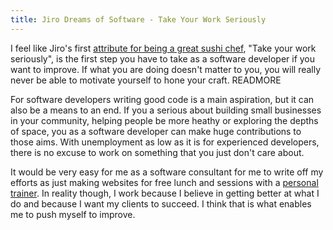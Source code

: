 ```yaml
---
title: Jiro Dreams of Software - Take Your Work Seriously
---
```

I feel like Jiro's first [attribute for being a great sushi chef](/blog/2013/01/06/jiro-dreams-of-software.html), "Take your work seriously", is the first step you have to take as a software developer if you want to improve. If what you are doing doesn't matter to you, you will really never be able to motivate yourself to hone your craft. READMORE

For software developers writing good code is a main aspiration, but it can also be a means to an end. If you a serious about building small businesses in your community, helping people be more heathy or exploring the depths of space, you as a software developer can make huge contributions to those aims. With unemployment as low as it is for experienced developers, there is no excuse to work on something that you just don't care about.

It would be very easy for me as a software consultant for me to write off my efforts as just making websites for free lunch and sessions with a [personal trainer](http://bignerdranch.theresumator.com/). In reality though, I work because I believe in getting better at what I do and because I want my clients to succeed. I think that is what enables me to push myself to improve.